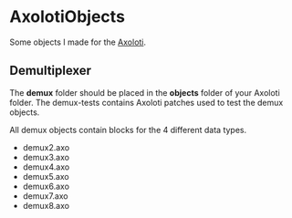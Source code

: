# AxolotiObjects

Some objects I made for the [Axoloti](http://www.axoloti.be/).

## Demultiplexer

The **demux** folder should be placed in the **objects** folder of your Axoloti folder. The demux-tests contains Axoloti patches used to test the demux objects.

All demux objects contain blocks for the 4 different data types.

* demux2.axo
* demux3.axo
* demux4.axo
* demux5.axo
* demux6.axo
* demux7.axo
* demux8.axo

